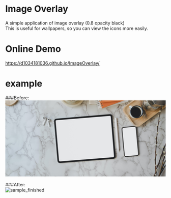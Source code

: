 # Image Overlay

A simple application of image overlay (0.8 opacity black)  
This is useful for wallpapers, so you can view the icons more easily.  

# Online Demo

https://d1034181036.github.io/ImageOverlay/

# example

###Before:  
![sample_img](img/sample.jpg)

###After:  
![sample_finished](img/sample_finished.jpg)